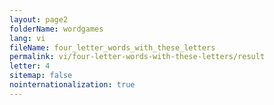 ```yaml
---
layout: page2
folderName: wordgames
lang: vi
fileName: four_letter_words_with_these_letters
permalink: vi/four-letter-words-with-these-letters/result
letter: 4
sitemap: false
nointernationalization: true   
---
```

